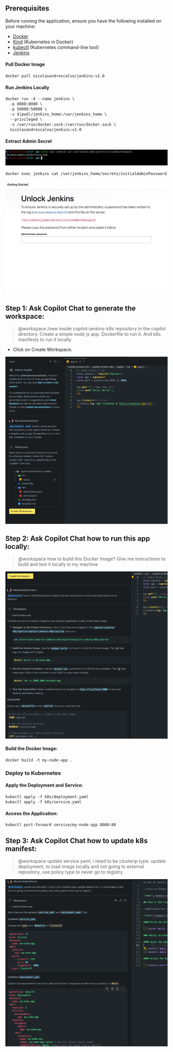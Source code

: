 ## Prerequisites

Before running the application, ensure you have the following installed on your machine:

- [Docker](https://www.docker.com/products/docker-desktop)
- [Kind](https://kind.sigs.k8s.io/) (Kubernetes in Docker)
- [kubectl](https://kubernetes.io/docs/tasks/tools/install-kubectl/) (Kubernetes command-line tool)
- [Jenkins](https://hub.docker.com/repository/docker/nicolasandrescalvo/jenkins/general)

#### Pull Docker Image
    docker pull nicolasandrescalvo/jenkins:v1.0

#### Run Jenkins Locally

    docker run -d --name jenkins \
      -p 8080:8080 \
      -p 50000:50000 \
      -v $(pwd)/jenkins_home:/var/jenkins_home \
      --privileged \
      -v /var/run/docker.sock:/var/run/docker.sock \
      nicolasandrescalvo/jenkins:v1.0

#### Extract Admin Secret

![pass](./images/pass.png)

    docker exec jenkins cat /var/jenkins_home/secrets/initialAdminPassword

![jenkins](./images/jenkins.png)

## Step 1: Ask Copilot Chat to generate the workspace:

> @workspace /new inside copilot-jenkins-k8s repository in the copilot directory. Create a simple node js app. Dockerfile to run it. And k8s manifests to run it locally

- Click on Create Workspace.

![new](./images/new.png)

## Step 2: Ask Copilot Chat how to run this app locally:

> @workspace how to build this Docker Image? Give me instructions to build and test it locally in my machine

![run](./images/run.png)

#### Build the Docker Image:

    docker build -t my-node-app .

### Deploy to Kubernetes

#### Apply the Deployment and Service:

    kubectl apply -f k8s/deployment.yaml
    kubectl apply -f k8s/service.yaml

#### Access the Application:

    kubectl port-forward service/my-node-app 8080:80

## Step 3: Ask Copilot Chat how to update k8s manifest:

> @workspace update service.yaml, i need to be clusterip type. update deployment, to load image locally and not going to external repository, use policy type to never go to registry

![k8s](./images/k8s.png)